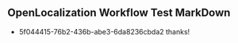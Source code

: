 ## OpenLocalization Workflow Test MarkDown
* 5f044415-76b2-436b-abe3-6da8236cbda2 thanks!

<!--HONumber=Aug16_HO3-->


